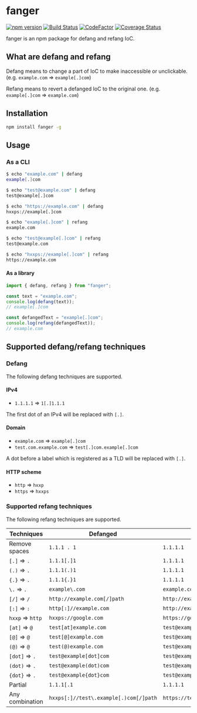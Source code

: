 # fanger

[![npm version](https://badge.fury.io/js/fanger.svg)](https://badge.fury.io/js/fanger)
[![Build Status](https://travis-ci.org/ninoseki/fanger.svg?branch=master)](https://travis-ci.org/ninoseki/fanger)
[![CodeFactor](https://www.codefactor.io/repository/github/ninoseki/fanger/badge)](https://www.codefactor.io/repository/github/ninoseki/fanger)
[![Coverage Status](https://coveralls.io/repos/github/ninoseki/fanger/badge.svg?branch=master)](https://coveralls.io/github/ninoseki/fanger?branch=master)

fanger is an npm package for defang and refang IoC.

## What are defang and refang

Defang means to change a part of IoC to make inaccessible or unclickable. (e.g. `example.com` => `example[.]com`)

Refang means to revert a defanged IoC to the original one. (e.g. `example[.]com` => `example.com`)

## Installation

```bash
npm install fanger -g
```

## Usage

### As a CLI

```bash
$ echo "example.com" | defang
example[.]com

$ echo "test@example.com" | defang
test@example[.]com

$ echo "https://example.com" | defang
hxxps://example[.]com
```

```bash
$ echo "example[.]com" | refang
example.com

$ echo "test@example[.]com" | refang
test@example.com

$ echo "hxxps://example[.]com" | refang
https://example.com
```

#### As a library

```typescript
import { defang, refang } from "fanger";

const text = "example.com";
console.log(defang(text));
// example[.]com

const defangedText = "example[.]com";
console.log(refang(defangedText));
// example.com
```

## Supported defang/refang techniques

### Defang

The following defang techniques are supported.

#### IPv4

- `1.1.1.1` => `1[.]1.1.1`

The first dot of an IPv4 will be replaced with `[.]`.

#### Domain

- `example.com` => `example[.]com`
- `test.com.example.com` => `test[.]com.example[.]com`

A dot before a label which is registered as a TLD will be replaced with `[.]`.

#### HTTP scheme

- `http` => `hxxp`
- `https` =>  `hxxps`

### Supported refang techniques

The following refang techniques are supported.

| Techniques       | Defanged                               | Refanged                        |
|------------------|----------------------------------------|---------------------------------|
| Remove spaces    | `1.1.1 . 1`                            | `1.1.1.1`                       |
| `[.]` => `.`     | `1.1.1[.]1`                            | `1.1.1.1`                       |
| `(.)` => `.`     | `1.1.1(.)1`                            | `1.1.1.1`                       |
| `{.}` => `.`     | `1.1.1{.}1`                            | `1.1.1.1`                       |
| `\.`  => `.`     | `example\.com`                         | `example.com`                   |
| `[/]` => `/`     | `http://example.com[/]path`            | `http://example.com/path`       |
| `[:]` => `:`     | `http[:]//example.com`                 | `http://example.com`            |
| `hxxp` => `http` | `hxxps://google.com`                   | `https://google.com`            |
| `[at]` => `@`    | `test[at]example.com`                  | `test@example.com`              |
| `[@]` => `@`     | `test[@]example.com`                   | `test@example.com`              |
| `(@)` => `@`     | `test(@)example.com`                   | `test@example.com`              |
| `[dot]` => `.`   | `test@example[dot]com`                 | `test@example.com`              |
| `(dot)` => `.`   | `test@example(dot)com`                 | `test@example.com`              |
| `{dot}` => `.`   | `test@example{dot}com`                 | `test@example.com`              |
| Partial          | `1.1.1[.1`                             | `1.1.1.1`                       |
| Any combination  | `hxxps[:]//test\.example[.)com[/]path` | `https://test.example.com/path` |
